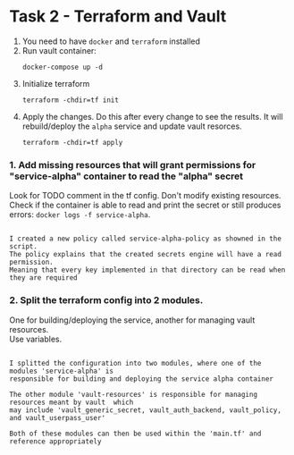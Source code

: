# Task 2 - Terraform and Vault


1. You need to have `docker` and `terraform` installed
2. Run vault container:
    ```
    docker-compose up -d
    ```
3. Initialize terraform
    ```
    terraform -chdir=tf init
    ```
4. Apply the changes. Do this after every change to see the results. It will rebuild/deploy the `alpha` service and update vault resorces.
    ```
    terraform -chdir=tf apply
    ```

### 1. Add missing resources that will grant permissions for "service-alpha" container to read the "alpha" secret
Look for TODO comment in the tf config. Don't modify existing resources.\
Check if the container is able to read and print the secret or still produces errors: `docker logs -f service-alpha`.
```

I created a new policy called service-alpha-policy as showned in the script. 
The policy explains that the created secrets engine will have a read permission. 
Meaning that every key implemented in that directory can be read when they are required
```

### 2. Split the terraform config into 2 modules.
One for building/deploying the service, another for managing vault resources.\
Use variables.
```

I splitted the configuration into two modules, where one of the modules 'service-alpha' is
responsible for building and deploying the service alpha container

The other module 'vault-resources' is responsible for managing resources meant by vault  which
may include 'vault_generic_secret, vault_auth_backend, vault_policy, and vault_userpass_user'

Both of these modules can then be used within the 'main.tf' and reference appropriately 

```

